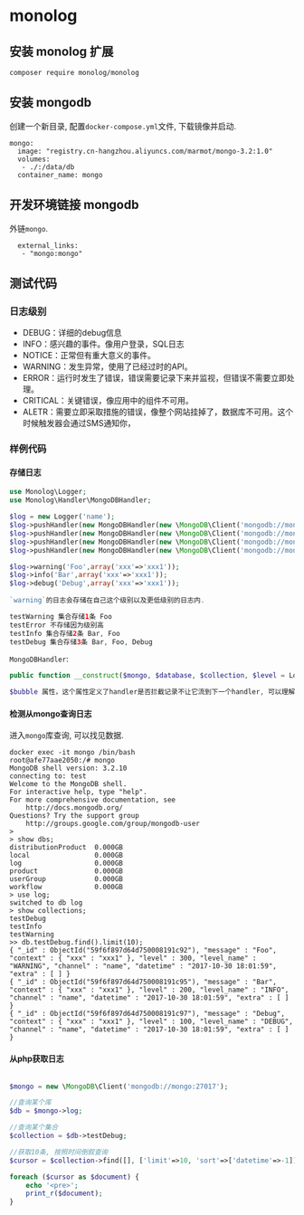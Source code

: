 # monolog

## 安装 monolog 扩展

```
composer require monolog/monolog
```

## 安装 mongodb

创建一个新目录, 配置`docker-compose.yml`文件, 下载镜像并启动.

```
mongo:
  image: "registry.cn-hangzhou.aliyuncs.com/marmot/mongo-3.2:1.0"
  volumes:
   - ./:/data/db
  container_name: mongo
```

## 开发环境链接 mongodb

外链`mongo`.

```
  external_links:
   - "mongo:mongo"
```

## 测试代码

### 日志级别

* DEBUG：详细的debug信息
* INFO：感兴趣的事件。像用户登录，SQL日志
* NOTICE：正常但有重大意义的事件。
* WARNING：发生异常，使用了已经过时的API。
* ERROR：运行时发生了错误，错误需要记录下来并监视，但错误不需要立即处理。
* CRITICAL：关键错误，像应用中的组件不可用。
* ALETR：需要立即采取措施的错误，像整个网站挂掉了，数据库不可用。这个时候触发器会通过SMS通知你，

### 样例代码

#### 存储日志

```php
use Monolog\Logger;
use Monolog\Handler\MongoDBHandler;

$log = new Logger('name');
$log->pushHandler(new MongoDBHandler(new \MongoDB\Client('mongodb://mongo:27017'),'log','testWarning', Logger::WARNING));
$log->pushHandler(new MongoDBHandler(new \MongoDB\Client('mongodb://mongo:27017'),'log','testError', Logger::ERROR));
$log->pushHandler(new MongoDBHandler(new \MongoDB\Client('mongodb://mongo:27017'),'log','testInfo', Logger::INFO));
$log->pushHandler(new MongoDBHandler(new \MongoDB\Client('mongodb://mongo:27017'),'log','testDebug', Logger::DEBUG));

$log->warning('Foo',array('xxx'=>'xxx1'));
$log->info('Bar',array('xxx'=>'xxx1'));
$log->debug('Debug',array('xxx'=>'xxx1'));
    
`warning`的日志会存储在自己这个级别以及更低级别的日志内.

testWarning 集合存储1条 Foo
testError 不存储因为级别高
testInfo 集合存储2条 Bar, Foo
testDebug 集合存储3条 Bar, Foo, Debug
```

`MongoDBHandler`:

```php
public function __construct($mongo, $database, $collection, $level = Logger::DEBUG, $bubble = true)

$bubble 属性，这个属性定义了handler是否拦截记录不让它流到下一个handler, 可以理解为冒泡, 默认可以流入到多个.
```

#### 检测从mongo查询日志

进入`mongo`库查询, 可以找见数据.

```shell
docker exec -it mongo /bin/bash
root@afe77aae2050:/# mongo
MongoDB shell version: 3.2.10
connecting to: test
Welcome to the MongoDB shell.
For interactive help, type "help".
For more comprehensive documentation, see
	http://docs.mongodb.org/
Questions? Try the support group
	http://groups.google.com/group/mongodb-user
>
> show dbs;
distributionProduct  0.000GB
local                0.000GB
log                  0.000GB
product              0.000GB
userGroup            0.000GB
workflow             0.000GB
> use log;
switched to db log
> show collections;
testDebug
testInfo
testWarning
>> db.testDebug.find().limit(10);
{ "_id" : ObjectId("59f6f897d64d750008191c92"), "message" : "Foo", "context" : { "xxx" : "xxx1" }, "level" : 300, "level_name" : "WARNING", "channel" : "name", "datetime" : "2017-10-30 18:01:59", "extra" : [ ] }
{ "_id" : ObjectId("59f6f897d64d750008191c95"), "message" : "Bar", "context" : { "xxx" : "xxx1" }, "level" : 200, "level_name" : "INFO", "channel" : "name", "datetime" : "2017-10-30 18:01:59", "extra" : [ ] }
{ "_id" : ObjectId("59f6f897d64d750008191c97"), "message" : "Debug", "context" : { "xxx" : "xxx1" }, "level" : 100, "level_name" : "DEBUG", "channel" : "name", "datetime" : "2017-10-30 18:01:59", "extra" : [ ] }
```

#### 从php获取日志

```php

$mongo = new \MongoDB\Client('mongodb://mongo:27017');

//查询某个库
$db = $mongo->log;

//查询某个集合
$collection = $db->testDebug;

//获取10条, 按照时间倒叙查询
$cursor = $collection->find([], ['limit'=>10, 'sort'=>['datetime'=>-1]]);

foreach ($cursor as $document) {
	echo '<pre>';
	print_r($document);
}
```